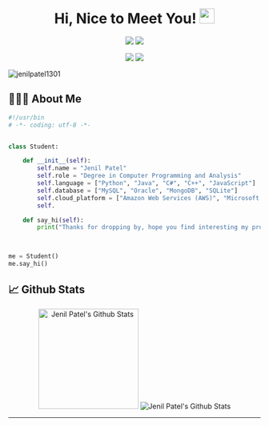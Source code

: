 
<h1 align="center">
  Hi, Nice to Meet You! <img src="https://media.giphy.com/media/hvRJCLFzcasrR4ia7z/giphy.gif" width="30px">
</h1>




<p align="center">   
  <a href="mailto:jenilp110@gmail.com" target="_blank"><img src="https://img.shields.io/badge/-Email-0D1117?style=for-the-badge&logo=gmail&logoColor=0078D4"></a>
  <a href="https://linkedin.com/in/jenilpatel1301/" target="_blank"><img src="https://img.shields.io/badge/-LinkedIn-0D1117?style=for-the-badge&logo=linkedin&logoColor=0078D4"></a>
  </p>
  
  <p align="center">
  <a href="http://jenilpatel1301.github.io/" target="_blank"><img src="https://img.shields.io/badge/Portfolio-red"></a>
  <a href="https://github.com/jenilpatel1301/jenilpatel1301.github.io/blob/main/JenilResume.pdf" target="_blank"><img src="https://img.shields.io/badge/Resume-blue"></a>
    <!--https://dev.to/envoy_/150-badges-for-github-pnk-->
</p>

<p align="left"> <img src="https://komarev.com/ghpvc/?username=jenilpatel1301&label=Profile%20views&color=0e75b6&style=flat" alt="jenilpatel1301" /> </p>

## 👨🏻‍💻 About Me

```python
#!/usr/bin
# -*- coding: utf-8 -*-


class Student:

    def __init__(self):
        self.name = "Jenil Patel"
        self.role = "Degree in Computer Programming and Analysis"
        self.language = ["Python", "Java", "C#", "C++", "JavaScript"]
        self.database = ["MySQL", "Oracle", "MongoDB", "SQLite"]
        self.cloud_platform = ["Amazon Web Services (AWS)", "Microsoft Azure"]
        self.

    def say_hi(self):
        print("Thanks for dropping by, hope you find interesting my profile :)")

    

me = Student()
me.say_hi()
```

## 📈 Github Stats

<div align="center">
    <img alt="Jenil Patel's Github Stats" src="https://github-readme-stats.vercel.app/api?username=jenilpatel1301&show_icons=true&include_all_commits=true&count_private=true&theme=react&hide_border=true&bg_color=0D1117&title_color=0078D4&icon_color=0078D4" height="200"/>
    <img alt="Jenil Patel's Github Stats" src="http://github-readme-streak-stats.herokuapp.com?user=jenilpatel1301&theme=github-dark&hide_border=true&date_format=M%20j%5B%2C%20Y%5D&dates=FFFFFF&sideLabels=0078D4&currStreakLabel=0078D4&stroke=0078D4&ring=0078D4" />
  </div>

  <hr/>

<!--   <div>
    <img alt="Jenil Patel's Contribution Graph" src="https://activity-graph.herokuapp.com/graph?username=Jenilpatel1301&custom_title=Jenil%Patel's%20Contribution%20Graph&bg_color=0D1117&color=0078D4&line=FFFFFF&point=0078D4&hide_border=true" />
  <div>
</div> -->

